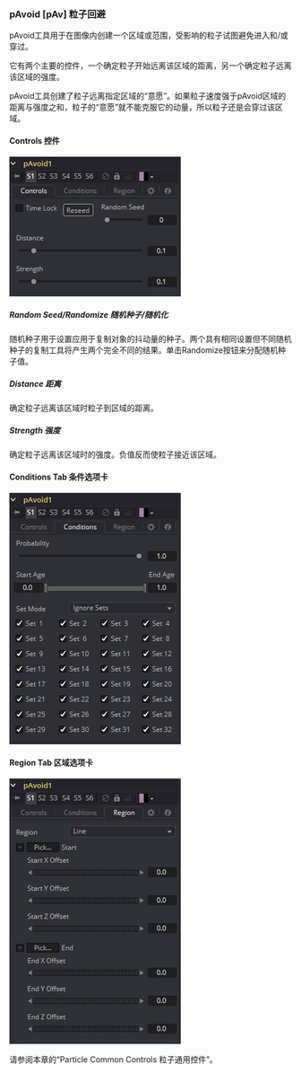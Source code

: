 ### pAvoid [pAv] 粒子回避

pAvoid工具用于在图像内创建一个区域或范围，受影响的粒子试图避免进入和/或穿过。

它有两个主要的控件，一个确定粒子开始远离该区域的距离，另一个确定粒子远离该区域的强度。

pAvoid工具创建了粒子远离指定区域的“意愿”。如果粒子速度强于pAvoid区域的距离与强度之和，粒子的“意愿”就不能克服它的动量，所以粒子还是会穿过该区域。

#### Controls 控件

![pAv_Controls](images/pAv_Controls.png)

##### Random Seed/Randomize 随机种子/随机化

随机种子用于设置应用于复制对象的抖动量的种子。两个具有相同设置但不同随机种子的复制工具将产生两个完全不同的结果。单击Randomize按钮来分配随机种子值。

##### Distance 距离

确定粒子远离该区域时粒子到区域的距离。

##### Strength 强度

确定粒子远离该区域时的强度。负值反而使粒子接近该区域。

#### Conditions Tab 条件选项卡

![pAv_ConditionsTab](images/pAv_ConditionsTab.png)

#### Region Tab 区域选项卡

![pAv_RegionTab](images/pAv_RegionTab.jpg)

请参阅本章的“Particle Common Controls 粒子通用控件”。

